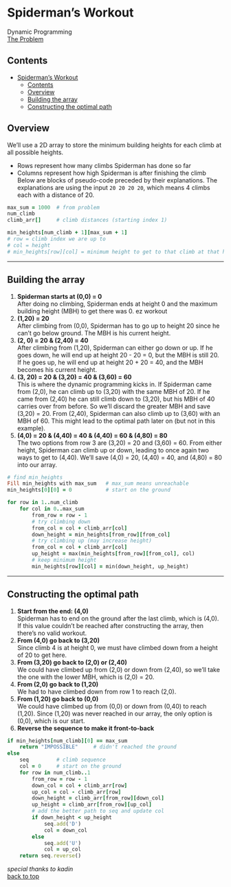 # Spiderman’s Workout

Dynamic Programming  
[The Problem](https://open.kattis.com/problems/spiderman)

## Contents

- [Spiderman’s Workout](#spidermans-workout)
  - [Contents](#contents)
  - [Overview](#overview)
  - [Building the array](#building-the-array)
  - [Constructing the optimal path](#constructing-the-optimal-path)

## Overview

We’ll use a 2D array to store the minimum building heights for each climb at all possible heights.

- Rows represent how many climbs Spiderman has done so far
- Columns represent how high Spiderman is after finishing the climb
  Below are blocks of pseudo-code preceded by their explanations. The explanations are using the input `20 20 20 20`, which means 4 climbs each with a distance of 20.

```ruby
max_sum = 1000  # from problem
num_climb
climb_arr[]     # climb distances (starting index 1)

min_heights[num_climb + 1][max_sum + 1]
# row = climb index we are up to
# col = height
# min_heights[row][col] = minimum height to get to that climb at that height
```

---

## Building the array

1. **Spiderman starts at (0,0) = 0**  
   After doing no climbing, Spiderman ends at height 0 and the maximum building height (MBH) to get there was 0. ez workout
2. **(1,20) = 20**  
   After climbing from (0,0), Spiderman has to go up to height 20 since he can’t go below ground. The MBH is his current height.
3. **(2, 0) = 20 & (2,40) = 40**  
   After climbing from (1,20), Spiderman can either go down or up. If he goes down, he will end up at height 20 - 20 = 0, but the MBH is still 20. If he goes up, he will end up at height 20 + 20 = 40, and the MBH becomes his current height.
4. **(3, 20) = 20 & (3,20) = 40 & (3,60) = 60**  
   This is where the dynamic programming kicks in. If Spiderman came from (2,0), he can climb up to (3,20) with the same MBH of 20. If he came from (2,40) he can still climb down to (3,20), but his MBH of 40 carries over from before. So we’ll discard the greater MBH and save (3,20) = 20.
   From (2,40), Spiderman can also climb up to (3,60) with an MBH of 60. This might lead to the optimal path later on (but not in this example).
5. **(4,0) = 20 & (4,40) = 40 & (4,40) = 60 & (4,80) = 80**  
   The two options from row 3 are (3,20) = 20 and (3,60) = 60. From either height, Spiderman can climb up or down, leading to once again two ways to get to (4,40). We’ll save (4,0) = 20, (4,40) = 40, and (4,80) = 80 into our array.

```ruby
# find min_heights
Fill min_heights with max_sum   # max_sum means unreachable
min_heights[0][0] = 0           # start on the ground

for row in 1..num_climb
    for col in 0..max_sum
        from_row = row - 1
        # try climbing down
        from_col = col + climb_arr[col]
        down_height = min_heights[from_row][from_col]
        # try climbing up (may increase height)
        from_col = col + climb_arr[col]
        up_height = max(min_heights[from_row][from_col], col)
        # keep minimum height
        min_heights[row][col] = min(down_height, up_height)
```

---

## Constructing the optimal path

1. **Start from the end: (4,0)**  
   Spiderman has to end on the ground after the last climb, which is (4,0). If this value couldn’t be reached after constructing the array, then there’s no valid workout.
2. **From (4,0) go back to (3,20)**  
   Since climb 4 is at height 0, we must have climbed down from a height of 20 to get here.
3. **From (3,20) go back to (2,0) or (2,40)**  
   We could have climbed up from (2,0) or down from (2,40), so we’ll take the one with the lower MBH, which is (2,0) = 20.
4. **From (2,0) go back to (1,20)**  
   We had to have climbed down from row 1 to reach (2,0).
5. **From (1,20) go back to (0,0)**  
   We could have climbed up from (0,0) or down from (0,40) to reach (1,20). Since (1,20) was never reached in our array, the only option is (0,0), which is our start.
6. **Reverse the sequence to make it front-to-back**

```ruby
if min_heights[num_climb][0] == max_sum
    return "IMPOSSIBLE"     # didn't reached the ground
else
    seq         # climb sequence
    col = 0     # start on the ground
    for row in num_climb..1
        from_row = row - 1
        down_col = col + climb_arr[row]
        up_col = col - climb_arr[row]
        down_height = climb_arr[from_row][down_col]
        up_height = climb_arr[from_row][up_col]
        # add the better path to seq and update col
        if down_height < up_height
            seq.add('D')
            col = down_col
        else
            seq.add('U')
            col = up_col
    return seq.reverse()
```

_special thanks to kadin_  
[back to top](#spidermans-workout)
